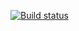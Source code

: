 [![Build status](https://ci.appveyor.com/api/projects/status/ma9c23q1eafcw7co?svg=true)](https://ci.appveyor.com/project/nikiforovamaria/ajs-homework8-2)

